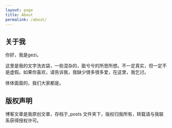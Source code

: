 ```yaml
---
layout: page
title: About
permalink: /about/
---
```


## 关于我
你好，我是gezi。

这里是我的文字洗衣袋，一些混杂的，脏兮兮的所思所想。不一定真实，但一定不是虚假。如果你喜欢，请告诉我，我缺少很多很多爱，在这里，我乞讨。

体体面面的，我们大家都是。


## 版权声明

博客文章是我原创文章，存档于_posts 文件夹下，版权归我所有，转载请与我联系获得授权许可。
